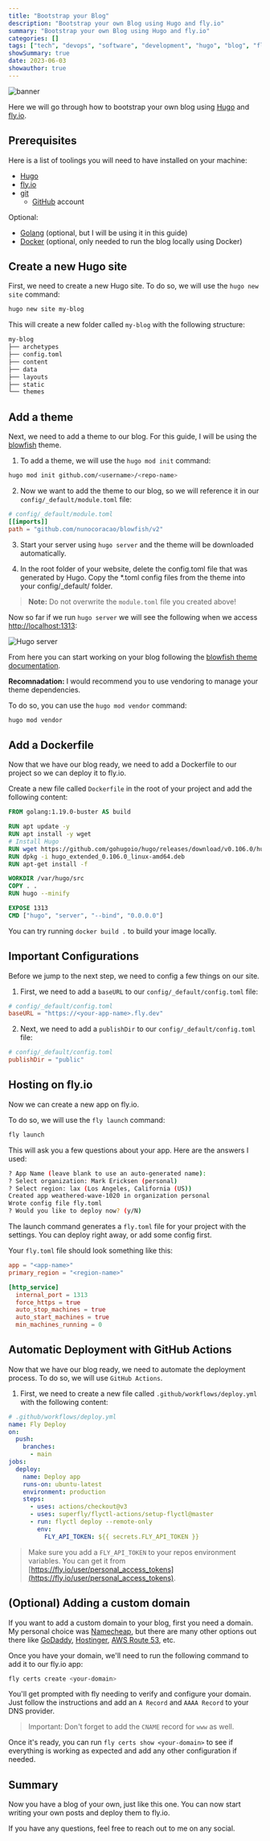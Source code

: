 ```yaml
---
title: "Bootstrap your Blog"
description: "Bootstrap your own Blog using Hugo and fly.io"
summary: "Bootstrap your own Blog using Hugo and fly.io"
categories: []
tags: ["tech", "devops", "software", "development", "hugo", "blog", "fly.io", "go", "golang"]
showSummary: true
date: 2023-06-03
showauthor: true
---
```


![banner](./banner-light.png)

Here we will go through how to bootstrap your own blog using [Hugo](https://gohugo.io) and [fly.io](https://fly.io).

## Prerequisites

Here is a list of toolings you will need to have installed on your machine:

- [Hugo](https://gohugo.io)
- [fly.io](https://fly.io)
- [git](https://git-scm.com)
    - [GitHub](https://github.com) account

Optional:

- [Golang](https://golang.org) (optional, but I will be using it in this guide)
- [Docker](https://www.docker.com) (optional, only needed to run the blog locally using Docker)

## Create a new Hugo site

First, we need to create a new Hugo site. To do so, we will use the `hugo new site` command:

```bash
hugo new site my-blog
```

This will create a new folder called `my-blog` with the following structure:

```bash
my-blog
├── archetypes
├── config.toml
├── content
├── data
├── layouts
├── static
└── themes
```

## Add a theme

Next, we need to add a theme to our blog. For this guide, I will be using the [blowfish](https://themes.gohugo.io/blowfish/) theme. 

1. To add a theme, we will use the `hugo mod init` command:

```bash
hugo mod init github.com/<username>/<repo-name>
```

2. Now we want to add the theme to our blog, so we will reference it in our `config/_default/module.toml` file:

```toml
# config/_default/module.toml
[[imports]]
path = "github.com/nunocoracao/blowfish/v2"
```

3. Start your server using `hugo server` and the theme will be downloaded automatically.

4. In the root folder of your website, delete the config.toml file that was generated by Hugo. Copy the *.toml config files from the theme into your config/_default/ folder.

> **Note:** Do not overwrite the `module.toml` file you created above!

Now so far if we run `hugo server` we will see the following when we access [http://localhost:1313](http://localhost:1313):

![Hugo server](./hugo-server.png)

From here you can start working on your blog following the [blowfish theme documentation](https://blowfish.page/docs/getting-started/).

**Recomnadation:** I would recommend you to use vendoring to manage your theme dependencies. 

To do so, you can use the `hugo mod vendor` command:

```bash
hugo mod vendor
```

## Add a Dockerfile

Now that we have our blog ready, we need to add a Dockerfile to our project so we can deploy it to fly.io.

Create a new file called `Dockerfile` in the root of your project and add the following content:

```dockerfile
FROM golang:1.19.0-buster AS build

RUN apt update -y 
RUN apt install -y wget
# Install Hugo
RUN wget https://github.com/gohugoio/hugo/releases/download/v0.106.0/hugo_extended_0.106.0_linux-amd64.deb
RUN dpkg -i hugo_extended_0.106.0_linux-amd64.deb
RUN apt-get install -f

WORKDIR /var/hugo/src
COPY . .
RUN hugo --minify

EXPOSE 1313
CMD ["hugo", "server", "--bind", "0.0.0.0"]
```

You can try running `docker build .` to build your image locally.

## Important Configurations

Before we jump to the next step, we need to config a few things on our site.

1. First, we need to add a `baseURL` to our `config/_default/config.toml` file:

```toml
# config/_default/config.toml
baseURL = "https://<your-app-name>.fly.dev"
```

2. Next, we need to add a `publishDir` to our `config/_default/config.toml` file:

```toml
# config/_default/config.toml
publishDir = "public"
```

## Hosting on fly.io

Now we can create a new app on fly.io. 

To do so, we will use the `fly launch` command:

```bash
fly launch
```

This will ask you a few questions about your app. Here are the answers I used:

```bash
? App Name (leave blank to use an auto-generated name):
? Select organization: Mark Ericksen (personal)
? Select region: lax (Los Angeles, California (US))
Created app weathered-wave-1020 in organization personal
Wrote config file fly.toml
? Would you like to deploy now? (y/N)
```

The launch command generates a `fly.toml` file for your project with the settings. You can deploy right away, or add some config first.

Your `fly.toml` file should look something like this:

```toml
app = "<app-name>"
primary_region = "<region-name>"

[http_service]
  internal_port = 1313
  force_https = true
  auto_stop_machines = true
  auto_start_machines = true
  min_machines_running = 0
```

## Automatic Deployment with GitHub Actions

Now that we have our blog ready, we need to automate the deployment process. To do so, we will use `GitHub Actions`.

1. First, we need to create a new file called `.github/workflows/deploy.yml` with the following content:

```yaml
# .github/workflows/deploy.yml
name: Fly Deploy
on:
  push:
    branches:
      - main
jobs:
  deploy:
    name: Deploy app
    runs-on: ubuntu-latest
    environment: production
    steps:
      - uses: actions/checkout@v3
      - uses: superfly/flyctl-actions/setup-flyctl@master
      - run: flyctl deploy --remote-only
        env:
          FLY_API_TOKEN: ${{ secrets.FLY_API_TOKEN }}
```

> Make sure you add a `FLY_API_TOKEN` to your repos environment variables. You can get it from [https://fly.io/user/personal_access_tokens](https://fly.io/user/personal_access_tokens).


## (Optional) Adding a custom domain

If you want to add a custom domain to your blog, first you need a domain. My personal choice was [Namecheap](https://www.namecheap.com/), but there are many other options out there like [GoDaddy](https://www.godaddy.com/), [Hostinger](https://www.hostinger.com/), [AWS Route 53](https://aws.amazon.com/route53/), etc.

Once you have your domain, we'll need to run the following command to add it to our fly.io app:

```bash
fly certs create <your-domain>
```

You'll get prompted with fly needing to verify and configure your domain. Just follow the instructions and add an `A Record` and `AAAA Record` to your DNS provider.

> Important: Don't forget to add the `CNAME` record for `www` as well.

Once it's ready, you can run `fly certs show <your-domain>` to see if everything is working as expected and add any other configuration if needed.

## Summary

Now you have a blog of your own, just like this one. You can now start writing your own posts and deploy them to fly.io.

If you have any questions, feel free to reach out to me on any social.